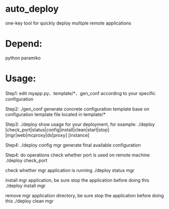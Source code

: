 auto_deploy
===========

one-key tool for quickly deploy multiple remote applications

Depend:
===========
python
paramiko

Usage:
===========
Step1: 
edit myapp.py、template/*、gen_conf according to your specific configuration

Step2: ./gen_conf
generate concrete configuration template base on configuration template file located in template/*

Step3: ./deploy
show usage for your deployment, for example:
./deploy [check_port|status|config|install|clean|start|stop] [mgr|web|mcproxy|ds|proxy] [instance]

Step4: ./deploy config mgr
generate final available configuration

Step4: do operations
check whether port is used on remote machine
./deploy check_port

check whether mgr application is running
./deploy status mgr

install mgr application, be sure stop the application before doing this
./deploy install mgr

remove mgr application directory, be sure stop the application before doing this
./deploy clean mgr
